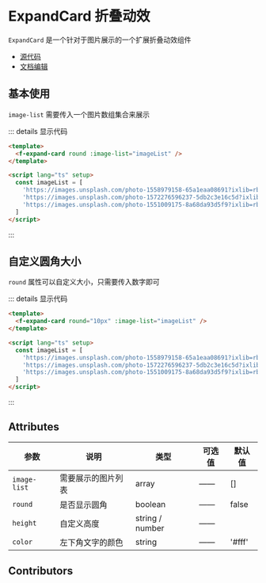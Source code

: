 # ExpandCard 折叠动效

`ExpandCard` 是一个针对于图片展示的一个扩展折叠动效组件

- [源代码](https://github.com/FightingDesign/fighting-design/tree/master/packages/fighting-design/expandcard)
- [文档编辑](https://github.com/FightingDesign/fighting-design/blob/master/docs/docs/components/expandcard.md)

## 基本使用

`image-list` 需要传入一个图片数组集合来展示

<f-expand-card round :image-list="imageList" />

::: details 显示代码

```html
<template>
  <f-expand-card round :image-list="imageList" />
</template>

<script lang="ts" setup>
  const imageList = [
    'https://images.unsplash.com/photo-1558979158-65a1eaa08691?ixlib=rb-1.2.1&ixid=eyJhcHBfaWQiOjEyMDd9&auto=format&fit=crop&w=1350&q=80',
    'https://images.unsplash.com/photo-1572276596237-5db2c3e16c5d?ixlib=rb-1.2.1&ixid=eyJhcHBfaWQiOjEyMDd9&auto=format&fit=crop&w=1350&q=80',
    'https://images.unsplash.com/photo-1551009175-8a68da93d5f9?ixlib=rb-1.2.1&ixid=eyJhcHBfaWQiOjEyMDd9&auto=format&fit=crop&w=1351&q=80'
  ]
</script>
```

:::

## 自定义圆角大小

`round` 属性可以自定义大小，只需要传入数字即可

<f-expand-card round="10px" :image-list="imageList" />

::: details 显示代码

```html
<template>
  <f-expand-card round="10px" :image-list="imageList" />
</template>

<script lang="ts" setup>
  const imageList = [
    'https://images.unsplash.com/photo-1558979158-65a1eaa08691?ixlib=rb-1.2.1&ixid=eyJhcHBfaWQiOjEyMDd9&auto=format&fit=crop&w=1350&q=80',
    'https://images.unsplash.com/photo-1572276596237-5db2c3e16c5d?ixlib=rb-1.2.1&ixid=eyJhcHBfaWQiOjEyMDd9&auto=format&fit=crop&w=1350&q=80',
    'https://images.unsplash.com/photo-1551009175-8a68da93d5f9?ixlib=rb-1.2.1&ixid=eyJhcHBfaWQiOjEyMDd9&auto=format&fit=crop&w=1351&q=80'
  ]
</script>
```

:::

## Attributes

| 参数         | 说明               | 类型            | 可选值 | 默认值 |
| ------------ | ------------------ | --------------- | ------ | ------ |
| `image-list` | 需要展示的图片列表 | array           | ——     | []     |
| `round`      | 是否显示圆角       | boolean         | ——     | false  |
| `height`     | 自定义高度         | string / number | ——     |        |
| `color`      | 左下角文字的颜色   | string          | ——     | '#fff' |

## Contributors

<a href="https://github.com/Tyh2001" target="_blank">
  <f-avatar round src="https://avatars.githubusercontent.com/u/73180970?v=4" />
</a>

<a href="https://github.com/876843240" target="_blank">
  <f-avatar round src="https://avatars.githubusercontent.com/u/14799063?v=4" />
</a>

<script setup>
const imageList = [
  {
    url: 'https://images.unsplash.com/photo-1558979158-65a1eaa08691?ixlib=rb-1.2.1&ixid=eyJhcHBfaWQiOjEyMDd9&auto=format&fit=crop&w=1350&q=80',
    text: '图片1'
  },
  {
    url: 'https://images.unsplash.com/photo-1572276596237-5db2c3e16c5d?ixlib=rb-1.2.1&ixid=eyJhcHBfaWQiOjEyMDd9&auto=format&fit=crop&w=1350&q=80'
  },
  {
    url: 'https://images.unsplash.com/photo-1551009175-8a68da93d5f9?ixlib=rb-1.2.1&ixid=eyJhcHBfaWQiOjEyMDd9&auto=format&fit=crop&w=1351&q=80'
  }
]
</script>

<style scoped>
.f-avatar,
.f-avatar-error {
  margin: 5px;
}
</style>
